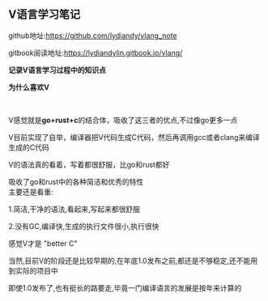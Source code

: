 

## V语言学习笔记

github地址:https://github.com/lydiandy/vlang_note

gitbook阅读地址:https://lydiandylin.gitbook.io/vlang/
		

**记录V语言学习过程中的知识点**
	

**为什么喜欢V**

​	

V感觉就是**go+rust+c**的结合体，吸收了这三者的优点,不过像go更多一点

V目前实现了自举，编译器把V代码生成C代码，然后再调用gcc或者clang来编译生成的C代码

V的语法真的看着，写着都很舒服，比go和rust都好

吸收了go和rust中的各种简洁和优秀的特性
​	
主要还是看重:

1.简洁,干净的语法,看起来,写起来都很舒服

2.没有GC,编译快,生成的执行文件很小,执行很快

感觉V才是 "better C"
​	

当然,目前V的阶段还是比较早期的,在年底1.0发布之前,都还是不够稳定,还不能用到实际的项目中

即使1.0发布了,也有挺长的路要走,毕竟一门编译语言的发展是按年来计算的

### 





